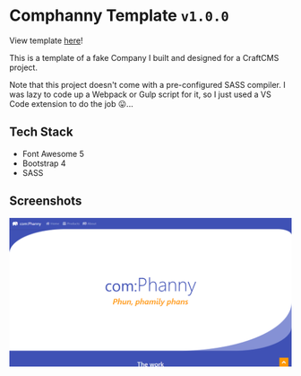 # Comphanny Template `v1.0.0`
View template [here](https://davinaleong.github.io/proj-comphaanyy-template/)!

This is a template of a fake Company I built and designed for a CraftCMS project.

Note that this project doesn't come with a pre-configured SASS compiler. I was lazy to code up a Webpack or Gulp script for it, so I just used a VS Code extension to do the job 😛...

## Tech Stack

- Font Awesome 5
- Bootstrap 4
- SASS

## Screenshots
![landing](./images/comphanny-screenshot.png)